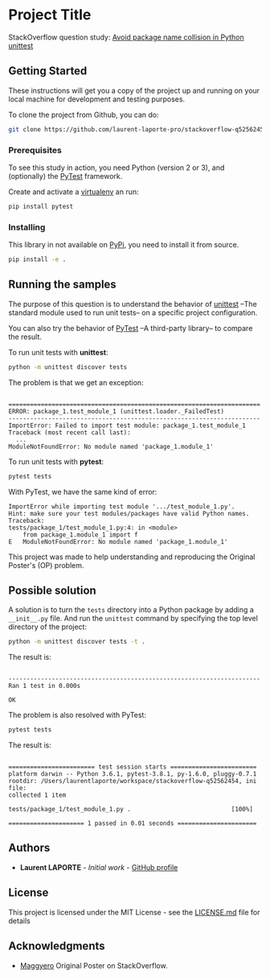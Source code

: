 # Project Title


StackOverflow question study: [Avoid package name collision in Python unittest](https://stackoverflow.com/q/52562454/1513933)

## Getting Started

These instructions will get you a copy of the project up and running on your local machine for development and testing purposes.

To clone the project from Github, you can do:

```bash
git clone https://github.com/laurent-laporte-pro/stackoverflow-q52562454.git
```

### Prerequisites

To see this study in action, you need Python (version 2 or 3), and (optionally) the [PyTest](https://docs.pytest.org) framework.

Create and activate a [virtualenv](https://virtualenv.pypa.io) an run:

```bash
pip install pytest
```

### Installing

This library in not available on [PyPi](https://pypi.org/), you need to install it from source.

```bash
pip install -e .
```

## Running the samples

The purpose of this question is to understand the behavior of [unittest](https://docs.python.org/3/library/unittest.html) –The standard module used to run unit tests– on a specific project configuration.

You can also try the behavior of [PyTest](https://docs.pytest.org) –A third-party library– to compare the result.

To run unit tests with **unittest**:

```bash
python -m unittest discover tests
```

The problem is that we get an exception:

```

======================================================================
ERROR: package_1.test_module_1 (unittest.loader._FailedTest)
----------------------------------------------------------------------
ImportError: Failed to import test module: package_1.test_module_1
Traceback (most recent call last):
  ...
ModuleNotFoundError: No module named 'package_1.module_1'
```

To run unit tests with **pytest**:

```bash
pytest tests
```

With PyTest, we have the same kind of error:

```
ImportError while importing test module '.../test_module_1.py'.
Hint: make sure your test modules/packages have valid Python names.
Traceback:
tests/package_1/test_module_1.py:4: in <module>
    from package_1.module_1 import f
E   ModuleNotFoundError: No module named 'package_1.module_1'
```

This project was made to help understanding and reproducing the Original Poster's (OP) problem.

## Possible solution

A solution is to turn the `tests` directory into a Python package by adding a `__init__.py` file.
And run the `unittest` command by specifying the top level directory of the project:

```bash
python -m unittest discover tests -t .
```

The result is:

```

----------------------------------------------------------------------
Ran 1 test in 0.000s

OK
```

The problem is also resolved with PyTest:

```bash
pytest tests
```

The result is:

```

======================== test session starts ========================
platform darwin -- Python 3.6.1, pytest-3.8.1, py-1.6.0, pluggy-0.7.1
rootdir: /Users/laurentlaporte/workspace/stackoverflow-q52562454, ini
file:
collected 1 item                                                    

tests/package_1/test_module_1.py .                            [100%]

===================== 1 passed in 0.01 seconds ======================
```

## Authors

* **Laurent LAPORTE** - *Initial work* - [GitHub profile](https://laurent-laporte-pro.github.io/)

## License

This project is licensed under the MIT License - see the [LICENSE.md](LICENSE.md) file for details

## Acknowledgments

* [Maggyero](https://stackoverflow.com/users/2326961/maggyero) Original Poster on StackOverflow.
